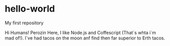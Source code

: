 # hello-world
My first repository

Hi Humans!
Perozin Here, I like Node.js and Coffescript (That´s whta i´m mad of!).
I´ve had tacos on the moon anf find then far superior to Erth tacos.
